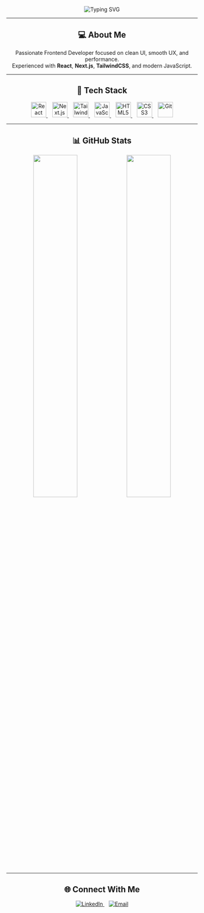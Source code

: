 <!-- Typing animation for introduction -->
<p align="center">
  <img src="https://readme-typing-svg.herokuapp.com?font=Fira+Code&weight=600&size=24&pause=1500&color=22D3EE&center=true&vCenter=true&width=550&lines=Hi%2C+I'm+Amir.726+%F0%9F%91%8B;Frontend+Developer;React+%7C+Next.js;TailwindCSS+%7C+Modern+JS" alt="Typing SVG" />
</p>

---

<!-- Short About Me section -->
<h2 align="center">💻 About Me</h2>

<p align="center">
  Passionate Frontend Developer focused on clean UI, smooth UX, and performance.<br/>
  Experienced with <b>React</b>, <b>Next.js</b>, <b>TailwindCSS</b>, and modern JavaScript.
</p>

---

<!-- Tech Stack section with icons -->
<h2 align="center">🚀 Tech Stack</h2>

<p align="center">
  <a href="https://reactjs.org/" target="_blank" rel="noopener noreferrer" title="React">
    <img src="https://cdn.jsdelivr.net/gh/devicons/devicon/icons/react/react-original.svg" width="40" alt="React" />
  </a>&nbsp;&nbsp;
  <a href="https://nextjs.org/" target="_blank" rel="noopener noreferrer" title="Next.js">
    <img src="https://cdn.jsdelivr.net/gh/devicons/devicon/icons/nextjs/nextjs-original.svg" width="40" alt="Next.js" />
  </a>&nbsp;&nbsp;
  <a href="https://tailwindcss.com/" target="_blank" rel="noopener noreferrer" title="TailwindCSS">
    <img src="https://upload.wikimedia.org/wikipedia/commons/d/d5/Tailwind_CSS_Logo.svg" width="40" alt="TailwindCSS" />
  </a>&nbsp;&nbsp;
  <a href="https://developer.mozilla.org/en-US/docs/Web/JavaScript" target="_blank" rel="noopener noreferrer" title="JavaScript">
    <img src="https://cdn.jsdelivr.net/gh/devicons/devicon/icons/javascript/javascript-original.svg" width="40" alt="JavaScript" />
  </a>&nbsp;&nbsp;
  <a href="https://html.spec.whatwg.org/" target="_blank" rel="noopener noreferrer" title="HTML5">
    <img src="https://cdn.jsdelivr.net/gh/devicons/devicon/icons/html5/html5-original.svg" width="40" alt="HTML5" />
  </a>&nbsp;&nbsp;
  <a href="https://www.w3.org/Style/CSS/" target="_blank" rel="noopener noreferrer" title="CSS3">
    <img src="https://cdn.jsdelivr.net/gh/devicons/devicon/icons/css3/css3-original.svg" width="40" alt="CSS3" />
  </a>&nbsp;&nbsp;
  <a href="https://git-scm.com/" target="_blank" rel="noopener noreferrer" title="Git">
    <img src="https://cdn.jsdelivr.net/gh/devicons/devicon/icons/git/git-original.svg" width="40" alt="Git" />
  </a>
</p>

---

<!-- GitHub Stats section -->
<h2 align="center">📊 GitHub Stats</h2>

<p align="center">
  <img src="https://github-readme-stats.vercel.app/api?username=Amir726&show_icons=true&theme=react&hide_border=true" width="48%" />
  <img src="https://github-readme-streak-stats.herokuapp.com/?user=Amir726&theme=react&hide_border=true" width="48%" />
</p>

---

<!-- Connect With Me -->
<h2 align="center">🌐 Connect With Me</h2>

<p align="center">
  <a href="https://www.linkedin.com/in/amirhossein-davari-b6a283377/" target="_blank" rel="noopener noreferrer" title="LinkedIn">
    <img src="https://img.shields.io/badge/LinkedIn-blue?style=for-the-badge&logo=linkedin&logoColor=white" alt="LinkedIn" />
  </a>
  &nbsp;&nbsp;
  <a href="mailto:amirhossein.davari.amirhossein@gmail.com" target="_blank" rel="noopener noreferrer" title="Email">
    <img src="https://img.shields.io/badge/Email-D14836?style=for-the-badge&logo=gmail&logoColor=white" alt="Email" />
  </a>
</p>
